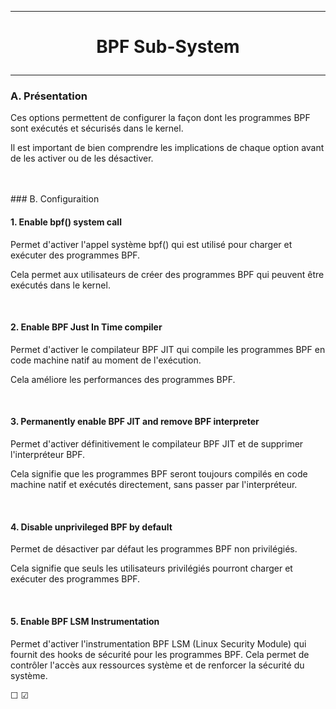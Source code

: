 ------------------------------------------------------------------------------------------------------------------------------------------
# <p align='center'> BPF Sub-System </p>
------------------------------------------------------------------------------------------------------------------------------------------
### A. Présentation
Ces options permettent de configurer la façon dont les programmes BPF sont exécutés et sécurisés dans le kernel.

Il est important de bien comprendre les implications de chaque option avant de les activer ou de les désactiver. 

<br />
<br />
### B. Configuraition

#### 1. Enable bpf() system call
Permet d'activer l'appel système bpf() qui est utilisé pour charger et exécuter des programmes BPF.

Cela permet aux utilisateurs de créer des programmes BPF qui peuvent être exécutés dans le kernel.

<br />

#### 2. Enable BPF Just In Time compiler
Permet d'activer le compilateur BPF JIT qui compile les programmes BPF en code machine natif au moment de l'exécution.

Cela améliore les performances des programmes BPF.

<br />

#### 3. Permanently enable BPF JIT and remove BPF interpreter
Permet d'activer définitivement le compilateur BPF JIT et de supprimer l'interpréteur BPF.

Cela signifie que les programmes BPF seront toujours compilés en code machine natif et exécutés directement, sans passer par l'interpréteur.

<br />

#### 4. Disable unprivileged BPF by default
Permet de désactiver par défaut les programmes BPF non privilégiés. 

Cela signifie que seuls les utilisateurs privilégiés pourront charger et exécuter des programmes BPF.

<br />

#### 5. Enable BPF LSM Instrumentation
Permet d'activer l'instrumentation BPF LSM (Linux Security Module) qui fournit des hooks de sécurité pour les programmes BPF. Cela permet de contrôler l'accès aux ressources système et de renforcer la sécurité du système.

☐ ☑
